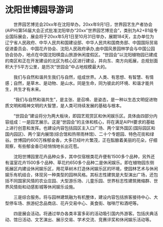 # 沈阳世博园导游词
　　世界园艺博览会20xx年在沈阳举办。20xx年9月1日，世界园艺生产者协会(AIPH)第56届大会正式批准沈阳举办“20xx”世界园艺博览会”，类别为A2+B1级专业国际展会，展会将于20xx年5月1日至10月31日举办，展期184天，主办单位为辽宁省人民政府、中华人民共和国建设部、中华人民共和国商务部、中国国际贸易促进委员会、中国花卉协会、沈阳人民政府承办,由中国风景园林学会与中国公园协会协办，地点在中国沈阳棋盘山旅游休闲度假区。“世园会”以沈阳植物园已建成的南区和正在开发建设的北区为核心区进行建设，并向东、南方向拓展，总规划面积大于5平方公里，是历次“世园会”中占地规模最大的。

　　我们与自然和谐共生我们与自然，组成世界。人类、有思想、有智慧、有情感；自然，是草木、是动物、是山水。同是生命，同为彼此的环境、和谐才能共生，共生才有未来。

　　“我们与自然和谐共生”，是主张、是召唤、是姿态，是一种以生态文明促进物质文明和精神文明的大智慧，是人类可持续发展的基础与根本。

　　“世园会”建设将分为两大板块，即园艺观赏区和休闲娱乐区。具体由四部分内容组成：一是园艺展示。这是“世园会”的主体和核心，将在满足AIPH要求的基础上进行创意和发挥。也建设内容包括园区主入口广场、两个室外国区(国际园区和国内园区)、两个室内展馆(综合馆和热带雨林馆)、二十个专题园、特色花街和绿谷。世博园约600万株郁金香，大多已经叶片繁茂，正在酝酿着美丽的花朵，仔细观察，有些郁金香已经悄悄地长出花苞。

　　沈阳世博园里花卉品种众多，其中仅宿根类花卉便有1500多个品种，另外还有温室花卉1500多个品种、草花约650多个品种二是休闲娱乐。即在植物园东侧拓展区内建设休闲娱乐区，用花草树木打造休闲娱乐区的环境，使园林艺术与休闲娱乐有机结合，体现另一种类型的园林风格。其标志性建筑是大型演出广场，还包括不同国家风情的农业庄园、大型游乐场、儿童乐园、世界标志性建筑微缩群、世界风情街和动感影城等休闲娱乐设施。

　　三是综合服务。将与园林建筑融为有机整体，建设内容包括旅客接待中心、大型停车场、旅游纪念品商店、花卉交易中心、美食街、咖啡厅和酒吧等。

　　四是展会活动。将通过举办各类丰富多彩的活动吸引国内外游客。包括庆典活动、馆日活动、文艺演出、展示交易、学术交流、竞赛评奖和休闲娱乐活动等。
